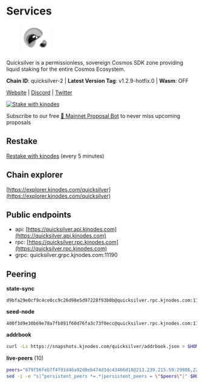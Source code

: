 # Services

<figure><img src="https://raw.githubusercontent.com/kj89/cosmos-images/main/logos/quicksilver.png" alt=""><figcaption></figcaption></figure>

Quicksilver is a permissionless, sovereign Cosmos SDK zone providing liquid staking for the entire Cosmos Ecosystem.

**Chain ID**: quicksilver-2 | **Latest Version Tag**: v1.2.9-hotfix.0 | **Wasm**: OFF

[Website](https://quicksilver.zone) | [Discord](https://discord.gg/quicksilverprotocol) | [Twitter](https://twitter.com/quicksilverzone)

[![Stake with kjnodes](https://i.ibb.co/cr44Q8j/button-stake-with-kjnodes.png)](https://restake.app/quicksilver/quickvaloper1fqfgpwdngmmay6ah7mg9y4k7ayykpzu6l3ht2m)

Subscribe to our free [🤖 Mainnet Proposal Bot](https://t.me/kjnodes_proposal_bot) to never miss upcoming proposals

## Restake

[Restake with kjnodes](https://restake.app/quicksilver/quickvaloper1fqfgpwdngmmay6ah7mg9y4k7ayykpzu6l3ht2m) (every 5 minutes)
## Chain explorer
[https://explorer.kjnodes.com/quicksilver](https://explorer.kjnodes.com/quicksilver)

## Public endpoints

* api: [https://quicksilver.api.kjnodes.com](https://quicksilver.api.kjnodes.com)
* rpc: [https://quicksilver.rpc.kjnodes.com](https://quicksilver.rpc.kjnodes.com)
* grpc: quicksilver.grpc.kjnodes.com:11190

## Peering

**state-sync**

```text
d9bfa29e0cf9c4ce0cc9c26d98e5d97228f93b0b@quicksilver.rpc.kjnodes.com:11156
```

**seed-node**

```text
400f3d9e30b69e78a7fb891f60d76fa3c73f0ecc@quicksilver.rpc.kjnodes.com:11159
```

**addrbook**
```bash
curl -Ls https://snapshots.kjnodes.com/quicksilver/addrbook.json > $HOME/.quicksilverd/config/addrbook.json
```

**live-peers** (10)
```bash
peers="679f56feb7f4f91d46a92d0eb474d1dc43466d18@213.239.215.59:29986,225a08945298003a397eb6a51854525948fd9a5b@162.55.245.149:2010,185f80586290dcd53db67ebc2da1e146e291bcd6@148.251.13.186:11156,995fcd08f3423266338effe441804a5490a728a7@37.59.21.96:11156,d36921a835076f6d87889793eb05a83099617221@202.61.240.122:26666,602700ce2ed57b2176514ec2ecbda079caa7a536@178.170.40.28:15620,4ff179ec503516c869e4104bc0af85e324deefb2@46.101.75.31:15656,51070ba609ede6d7eb334b8cf0ed585f2b1ab66b@135.181.76.99:26656,d9bfa29e0cf9c4ce0cc9c26d98e5d97228f93b0b@65.109.88.38:11156,697d2a513d46edaa2bec82992fe1a8c4d03e4684@1.15.117.20:26656"
sed -i -e "s|^persistent_peers *=.*|persistent_peers = \"$peers\"|" $HOME/.quicksilverd/config/config.toml
```
